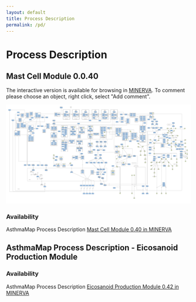 ```yaml
---
layout: default
title: Process Description
permalink: /pd/
---
```


# Process Description

## Mast Cell Module 0.0.40

The interactive version is available for browsing in [MINERVA](http://asthma.uni.lu/minerva/index.xhtml?id=mast_cell&x=11680&y=2300&zoom=6). To comment please choose an object, right click, select "Add comment".

<a href="/images/pd/MastCellModule-0.0.40.png"><img src="/images/pd/MastCellModule-0.0.40.png"/></a>

### Availability 

AsthmaMap Process Description [Mast Cell Module 0.40 in MINERVA](http://asthma.uni.lu/minerva/index.xhtml?id=mast_cell&x=11680&y=2300&zoom=6)

## AsthmaMap Process Description - Eicosanoid Production Module

### Availability 

AsthmaMap Process Description [Eicosanoid Production Module 0.42 in MINERVA](http://asthma.uni.lu/minerva/index.xhtml?id=AA_V42_SBGN&x=2050&y=1050&zoom=4)
